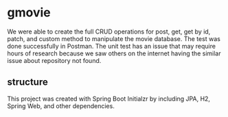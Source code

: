 # gmovie

We were able to create the full CRUD operations for post, get, get by id, patch, and custom method to manipulate the movie database.  The test was done successfully in Postman.
The unit test has an issue that may require hours of research because we saw others on the internet having the similar issue about repository not found.

## structure
This project was created with Spring Boot Initialzr by including JPA, H2, Spring Web, and other dependencies.



